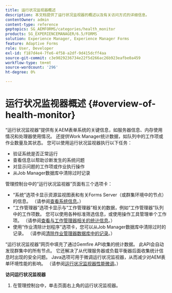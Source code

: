 ```yaml
---
title: 运行状况监视器概述
description: 本文档提供了运行状况监视器的概述以及有关访问方式的详细信息。
contentOwner: admin
content-type: reference
geptopics: SG_AEMFORMS/categories/health_monitor
products: SG_EXPERIENCEMANAGER/6.5/FORMS
solution: Experience Manager, Experience Manager Forms
feature: Adaptive Forms
role: User, Developer
exl-id: f187d4e4-7fe6-4f58-a2df-9d415dcff4aa
source-git-commit: c3e9029236734e22f5d266ac26b923eafbe0a459
workflow-type: tm+mt
source-wordcount: '296'
ht-degree: 0%

---
```


# 运行状况监视器概述 {#overview-of-health-monitor}

“运行状况监视器”提供有关AEM表单系统的关键信息，如服务器信息、内存使用情况和处理器使用情况。 还提供Work Manager统计数据，如队列中的工作项或作业数量及其状态。 您可以使用运行状况监视器执行以下任务：

* 验证系统是否正常运行
* 查看信息以帮助诊断发生的系统问题
* 对显示问题的工作项或作业执行操作
* 从Job Manager数据库中清除过时记录

管理控制台中的“运行状况监视器”页面有三个选项卡：

* “系统”选项卡显示资源监视图表和有关Forms Server（或群集环境中的节点）的信息。 （请参阅[查看系统信息](/help/forms/using/admin-help/view-system-information.md#view-system-information)。）
* “工作管理器”选项卡显示与“工作管理器”相关的数据，例如“工作管理器”队列中的工作项数。 您可以使用各种标准筛选信息，或使用操作工具管理单个工作项。 （请参阅[查看与工作管理器相关的统计信息](/help/forms/using/admin-help/view-statistics-related-manager.md#view-statistics-related-to-work-manager)。）
* 使用“作业清除计划程序”选项卡，您可以从Job Manager数据库中清除过时的记录。 （请参阅[清除作业管理器数据库中的记录](/help/forms/using/admin-help/purge-records-job-manager-database.md#purge-records-from-the-job-manager-database)。）

“运行状况监视器”网页中填充了通过Gemfire API收集的统计数据。 此API会自动发现群集中的所有节点。 它还解决了从代理服务器或负载平衡器后面收集统计信息时出现的安全问题。 Java选项可用于微调运行状况监视器，从而减少对AEM表单环境性能的影响。 （请参阅[运行状况监视器性能微调](/help/forms/using/admin-help/fine-tuning-health-monitor-performance.md#fine-tuning-health-monitor-performance)。）

**访问运行状况监视器**

1. 在管理控制台中，单击页面右上角的运行状况监视器。
